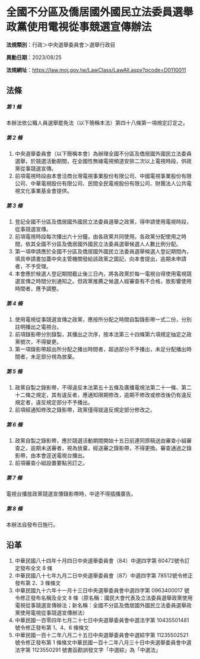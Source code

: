 # 全國不分區及僑居國外國民立法委員選舉政黨使用電視從事競選宣傳辦法

**法規類別**：行政＞中央選舉委員會＞選舉行政目

**異動日期**：2023/08/25  

**法規網址**：https://law.moj.gov.tw/LawClass/LawAll.aspx?pcode=D0110011





## 法條
##### 第 1 條
本辦法依公職人員選舉罷免法（以下簡稱本法）第四十八條第一項規定訂定之。

##### 第 2 條
1. 中央選舉委員會（以下簡稱本會）為辦理全國不分區及僑居國外國民立法委員選舉，於競選活動期間，在全國性無線電視頻道安排二次以上電視時段，供政黨從事競選宣傳。
1. 前項電視時段由本會洽商台灣電視事業股份有限公司、中國電視事業股份有限公司、中華電視股份有限公司、民間全民電視股份有限公司、財團法人公共電視文化事業基金會提供。

##### 第 3 條
1. 登記全國不分區及僑居國外國民立法委員選舉之政黨，得申請使用電視時段，從事競選宣傳。
1. 前項電視時段每次播出六十分鐘，由各政黨共同使用。各政黨分配使用之時間，依其全國不分區及僑居國外國民立法委員選舉候選人人數比例分配。
1. 第一項申請應於全國不分區及僑居國外國民立法委員選舉候選人登記期間內，填具申請書加蓋中央主管機關發給該政黨之圖記，向本會提出，逾期未申請者，不予受理。
1. 本會應於候選人登記期間截止後三日內，將各政黨於每一電視台得使用電視競選宣傳之時間分別通知之。但政黨推薦之候選人經審查有不合格，致影響使用時間者，應予調整。

##### 第 4 條
1. 使用電視從事競選宣傳之政黨，應按所分配之時間自製錄影帶一式二份，分別註明播出之電視台。
1. 前項錄影帶分別錄製，其播出之次序，按本法第三十四條第六項規定抽定之政黨號次，不得變更。
1. 第一項錄影帶超出所分配之播出時間者，超過部分不予播出，未足分配播出時間者，未足部分視為放棄。

##### 第 5 條
1. 政黨自製之錄影帶，不得違反本法第五十五條及廣播電視法第二十一條、第二十二條之規定，其有違反者，應通知限期修改，逾期不修改或修改後仍有違反規定者，違反規定部分不予播出。
1. 前項經通知修改之錄影帶，政黨僅得就違反規定部分修改之。

##### 第 6 條
1. 政黨自製之錄影帶，應於競選活動期間開始十五日前連同原稿送由審查小組審查之，逾期未送審者，視為放棄，經送審之錄影帶，不得更換。審查通過之錄影帶，由本會逕送電視台播出。
1. 前項審查小組設置要點另訂之。

##### 第 7 條
電視台播放政黨競選宣傳錄影帶時，中途不得插播廣告。

##### 第 8 條
本辦法自發布日施行。

## 沿革
1. 中華民國八十四年十月四日中央選舉委員會（84）中選四字第 60472號令訂定發布全文 8  條
1. 中華民國八十七年九月二日中央選舉委員會（87）中選四字第 78512號令修正發布第 2、3 條條文
1. 中華民國九十六年十一月十三日中央選舉委員會中選四字第 0963400017 號令修正發布名稱及全文 8  條（原名稱：國民大會代表及立法委員選舉政黨使用電視從事競選宣傳辦法；新名稱：全國不分區及僑居國外國民立法委員選舉政黨使用電視從事競選宣傳辦法）
1. 中華民國一百零四年七月二十七日中央選舉委員會中選法字第 10435501481  號令修正發布第 1、4、6  條條文
1. 中華民國一百十二年八月二十五日中央選舉委員會中選綜字第 11235502521  號令修正發布第 1  條條文中華民國一百十二年八月三十日中央選舉委員會中選法字第 1123550291 號書函勘誤發文字「中選綜」為「中選法」

